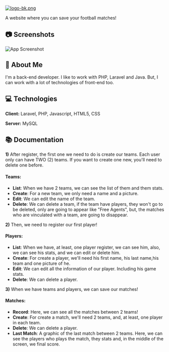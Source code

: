 # 
[![logo-bk.png](https://i.postimg.cc/xTzCSJR2/logo-bk.png)](https://postimg.cc/bsq8xvWC)



A website where you can save your football matches!


## 📷 Screenshots

![App Screenshot](https://via.placeholder.com/468x300?text=App+Screenshot+Here)


## 🚀 About Me
I'm a back-end developer. I like to work with PHP, Laravel and Java. But, I can work with a lot of technologies of front-end too.


## 💻 Technologies

**Client:** Laravel, PHP, Javascript, HTML5, CSS

**Server:** MySQL


## 📚 Documentation

**1)** After register, the first one we need to do is create our teams.
Each user only can have TWO (2) teams. If you want to create one new, you'll need to delete one before.

#### **Teams:**

- **List**: When we have 2 teams, we can see the list of them and them stats.
- **Create**: For a new team, we only need a name and a picture.
- **Edit**: We can edit the name of the team.
- **Delete**: We can delete a team, if the team have players, they won't go to be deleted, only are going to appear like "Free Agents", but, the matches who are vinculated with a team, are going to disappear.

**2)** Then, we need to register our first player! 

#### **Players:**

- **List**: When we have, at least, one player register, we can see him, also, we can see his stats, and we can edit or delete him.
- **Create**: For create a player, we'll need his first name, his last name,his team and one picture of he.
- **Edit**: We can edit all the information of our player. Including his game stats.
- **Delete**: We can delete a player.

**3)** When we have teams and players, we can save our matches! 

#### **Matches:**

- **Record**: Here, we can see all the matches between 2 teams!
- **Create**: For create a match, we'll need 2 teams, and, at least, one player in each team.
- **Delete**: We can delete a player.
- **Last Match**: A graphic of the last match between 2 teams. Here, we can see the players who plays the match, they stats and, in the middle of the screen, we final score.
